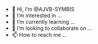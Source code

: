 - 👋 Hi, I’m @AJVB-SYMBIS
- 👀 I’m interested in ...
- 🌱 I’m currently learning ...
- 💞️ I’m looking to collaborate on ...
- 📫 How to reach me ...

<!---
AJVB-SYMBIS/AJVB-SYMBIS is a ✨ special ✨ repository because its `README.md` (this file) appears on your GitHub profile.
You can click the Preview link to take a look at your changes.
--->
